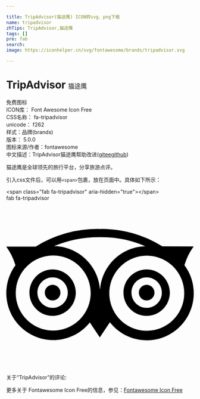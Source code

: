```yaml
---

title: TripAdvisor(猫途鹰) ICON转svg、png下载
name: tripadvisor
zhTips: TripAdvisor,猫途鹰
tags: []
pre: fab
search: 
image: https://iconhelper.cn/svg/fontawesome/brands/tripadvisor.svg

---
```


# TripAdvisor  <small style="font-size: 60%;font-weight: 100">猫途鹰</small>


<div class="detail-page">
<p>
<span><span class="badge-success badge">免费图标</span> </span>
<br/>
<span>
ICON库：
<span class="badge-secondary badge">Font Awesome Icon Free</span> 
</span>
<br/>
<span>
CSS名称：
<span class="badge-secondary badge">fa-tripadvisor</span> 
</span>
<br/>
<span>
unicode：
<span class="badge-secondary badge">f262</span> 
<copy-btn content='f262' btn-title=""></copy-btn>
<copy-btn :content='String.fromCodePoint(parseInt("f262", 16))' btn-title="复制U"></copy-btn>
</span><br/><span>样式：<span class="badge-light badge">品牌(brands)</span></span>
<br/>
<span>
版本：
<span class="badge-secondary badge">5.0.0</span> 
</span>
<br/>
<span>图标来源/作者：<span class="badge-light badge">fontawesome</span></span> 
<br/>
<span class="zh-detail">中文描述：<span class="badge-primary badge">TripAdvisor</span><span class="badge-primary badge">猫途鹰</span><span class="help-link"><span>帮助改进</span>(<a href="https://gitee.com/liuwave/icon-helper/edit/master/json/fontawesome/brands/tripadvisor.json" target="_blank" rel="noopener noreferrer">gitee</a><a href="https://github.com/liuwave/icon-helper/edit/master/json/fontawesome/brands/tripadvisor.json" target="_blank" rel="noopener noreferrer">github</a></span>)</span><br/>
</p>
</div><div class="description description alert alert-light">猫途鹰是全球领先的旅行平台，分享旅游点评。</div>
<div class="alert alert-dark">
  <i class="fab fa-tripadvisor fa-xs"></i>
  <i class="fab fa-tripadvisor fa-sm"></i>
  <i class="fab fa-tripadvisor fa-lg"></i>
  <i class="fab fa-tripadvisor fa-2x"></i>
  <i class="fab fa-tripadvisor fa-3x"></i>
  <i class="fab fa-tripadvisor fa-5x"></i>
  <i class="fab fa-tripadvisor fa-7x"></i>
</div>
<div>
  <p>引入css文件后，可以用<code>&lt;span&gt;</code>包裹，放在页面中。具体如下所示：    
  </p>
  <div class="alert alert-primary" style="font-size: 14px">
    &lt;span class="fab fa-tripadvisor" aria-hidden="true"&gt;&lt;/span&gt;
    <copy-btn content='<span class="fab fa-tripadvisor" aria-hidden="true"></span>'></copy-btn>
  </div>
  <div class="alert alert-secondary">
    <i class="fab fa-tripadvisor"
    style="font-size: 24px"
    aria-hidden="true"></i> fab fa-tripadvisor
    <copy-btn content="fab fa-tripadvisor" btn-title="复制图标名称"></copy-btn>
  </div>
</div>
<div id="svg" class="svg-wrap">
<svg xmlns="http://www.w3.org/2000/svg" viewBox="0 0 576 512"><path d="M166.4 280.521c0 13.236-10.73 23.966-23.966 23.966s-23.966-10.73-23.966-23.966 10.73-23.966 23.966-23.966 23.966 10.729 23.966 23.966zm264.962-23.956c-13.23 0-23.956 10.725-23.956 23.956 0 13.23 10.725 23.956 23.956 23.956 13.23 0 23.956-10.725 23.956-23.956-.001-13.231-10.726-23.956-23.956-23.956zm89.388 139.49c-62.667 49.104-153.276 38.109-202.379-24.559l-30.979 46.325-30.683-45.939c-48.277 60.39-135.622 71.891-197.885 26.055-64.058-47.158-77.759-137.316-30.601-201.374A186.762 186.762 0 0 0 0 139.416l90.286-.05a358.48 358.48 0 0 1 197.065-54.03 350.382 350.382 0 0 1 192.181 53.349l96.218.074a185.713 185.713 0 0 0-28.352 57.649c46.793 62.747 34.964 151.37-26.648 199.647zM259.366 281.761c-.007-63.557-51.535-115.075-115.092-115.068C80.717 166.7 29.2 218.228 29.206 281.785c.007 63.557 51.535 115.075 115.092 115.068 63.513-.075 114.984-51.539 115.068-115.052v-.04zm28.591-10.455c5.433-73.44 65.51-130.884 139.12-133.022a339.146 339.146 0 0 0-139.727-27.812 356.31 356.31 0 0 0-140.164 27.253c74.344 1.582 135.299 59.424 140.771 133.581zm251.706-28.767c-21.992-59.634-88.162-90.148-147.795-68.157-59.634 21.992-90.148 88.162-68.157 147.795v.032c22.038 59.607 88.198 90.091 147.827 68.113 59.615-22.004 90.113-88.162 68.125-147.783zm-326.039 37.975v.115c-.057 39.328-31.986 71.163-71.314 71.106-39.328-.057-71.163-31.986-71.106-71.314.057-39.328 31.986-71.163 71.314-71.106 39.259.116 71.042 31.94 71.106 71.199zm-24.512 0v-.084c-.051-25.784-20.994-46.645-46.778-46.594-25.784.051-46.645 20.994-46.594 46.777.051 25.784 20.994 46.645 46.777 46.594 25.726-.113 46.537-20.968 46.595-46.693zm313.423 0v.048c-.02 39.328-31.918 71.194-71.247 71.173s-71.194-31.918-71.173-71.247c.02-39.328 31.918-71.194 71.247-71.173 39.29.066 71.121 31.909 71.173 71.199zm-24.504-.008c-.009-25.784-20.918-46.679-46.702-46.67-25.784.009-46.679 20.918-46.67 46.702.009 25.784 20.918 46.678 46.702 46.67 25.765-.046 46.636-20.928 46.67-46.693v-.009z"/></svg>
</div>
<detail full-name='fa-tripadvisor'></detail>
<div>
<p>关于“TripAdvisor”的评论:</p>
</div>
<Vssue title="关于“TripAdvisor”的评论" ></Vssue>    
<div><p>更多关于  Fontawesome Icon Free的信息，参见：<a target="_blank" href="https://iconhelper.cn/fontawesome.html">Fontawesome Icon Free</a>
</p></div>
